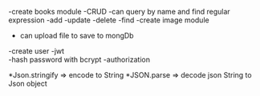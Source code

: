 -create books module 
  -CRUD 
    -can query by name and find regular expression 
    -add 
    -update 
    -delete 
    -find 
-create image module 
  - can upload file to save to mongDb 
  
-create user 
  -jwt   
  -hash password with bcrypt
  -authorization 
  


*Json.stringify => encode to String 
*JSON.parse => decode json String to Json object 